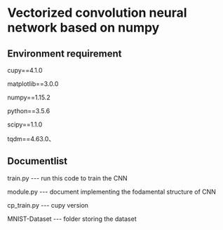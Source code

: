 # Vectorized convolution neural network based on numpy
## Environment requirement 
cupy\==4.1.0

matplotlib\==3.0.0

numpy\==1.15.2

python\==3.5.6

scipy\==1.1.0

tqdm\==4.63.0、
## Documentlist
train.py --- run this code to train the CNN

module.py --- document implementing the fodamental structure of CNN

cp_train.py --- cupy version 

MNIST-Dataset --- folder storing the dataset  

